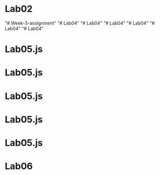 # Lab02
"# Week-3-assignment" 
"# Lab04" 
"# Lab04" 
"# Lab04" 
"# Lab04" 
"# Lab04" 
"# Lab04" 
# Lab05.js
# Lab05.js
# Lab05.js
# Lab05.js
# Lab05.js
# Lab06
